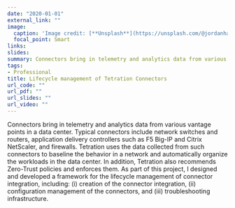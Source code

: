 ```yaml
---
date: "2020-01-01"
external_link: ""
image:
  caption: 'Image credit: [**Unsplash**](https://unsplash.com/@jordanharrison)'
  focal_point: Smart
links:
slides: 
summary: Connectors bring in telemetry and analytics data from various vantage points in a data center.
tags:
- Professional
title: Lifecycle management of Tetration Connectors
url_code: ""
url_pdf: ""
url_slides: ""
url_video: ""
---
```


Connectors bring in telemetry and
analytics data from various vantage points in a data center. Typical connectors
include network switches and routers, application delivery controllers such as
F5 Big-IP and Citrix NetScaler, and firewalls. Tetration uses the data
collected from such connectors to baseline the behavior in a network and
automatically organize the workloads in the data center. In addition, Tetration
also recommends Zero-Trust policies and enforces them. As part of this project,
I designed and developed a framework for the lifecycle management of connector
integration, including: (i) creation of the connector integration, (ii)
configuration management of the connectors, and (iii) troubleshooting
infrastructure.